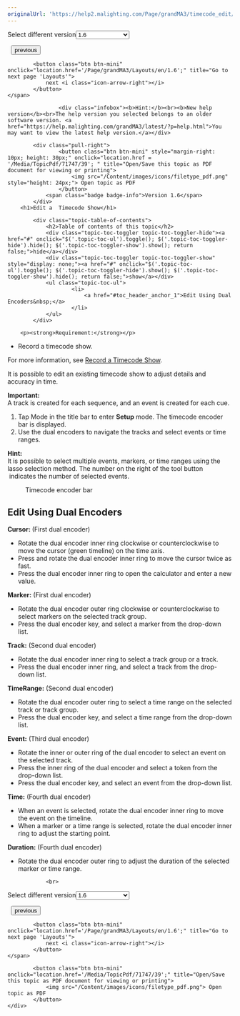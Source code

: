 ```yaml
---
originalUrl: 'https://help2.malighting.com/Page/grandMA3/timecode_edit/en/1.6'
---
```


<div class="topic-navigation">

<div class="pull-right">
	<span class="pull-left">


<div class="pull-left">
<form action="/Topic/SetCurrentVersionNumber" class="form-inline" id="frmTagSelector" method="post">	<span class="form-mini">
		<div class="input-prepend"><span class="add-on">Select different version</span><select autocomplete="off" id="versionNumberId" name="versionNumberId" onchange="$(this).closest('#frmTagSelector').submit();" style="width: 120px;"><option value="">- latest -</option>
<option value="10">1.0</option>
<option value="32">1.1</option>
<option value="35">1.2</option>
<option value="36">1.3</option>
<option value="37">1.4</option>
<option value="38">1.5</option>
<option selected="selected" value="39">1.6</option>
<option value="40">1.7</option>
<option value="42">1.8</option>
<option value="43">1.9</option>
<option value="44">2.0</option>
</select></div>
		<input data-val="true" data-val-number="The field Int32 must be a number." data-val-required="The Int32 field is required." id="ProductId" name="ProductId" type="hidden" value="16">
		<input id="CurrentGuid" name="CurrentGuid" type="hidden" value="b73e80da-ddbb-460d-a60b-af783d2a68e0">
	</span>
</form></div>&nbsp;	</span>
	<span class="pull-right" style="white-space: nowrap;">
			<button class="btn btn-mini" onclick="location.href='/Page/grandMA3/timecode_record_external/en/1.6'; " title="Go to previous page 'Record an external timecode show'">
				<i class="icon-arrow-left"></i> previous
			</button>

			<button class="btn btn-mini" onclick="location.href='/Page/grandMA3/Layouts/en/1.6';" title="Go to next page 'Layouts'">
				next <i class="icon-arrow-right"></i> 
			</button>
	</span>
</div>
<div class="clear-fix" style="margin-bottom: 10px"></div>
</div>

					<div class="infobox"><b>Hint:</b><br><b>New help version</b><br>The help version you selected belongs to an older software version. <a href="https://help.malighting.com/grandMA3/latest/?p=help.html">You may want to view the latest help version.</a></div>

			<div class="pull-right">
					<button class="btn btn-mini" style="margin-right: 10px; height: 30px;" onclick="location.href = '/Media/TopicPdf/71747/39'; " title="Open/Save this topic as PDF document for viewing or printing">
						<img src="/Content/images/icons/filetype_pdf.png" style="height: 24px;"> Open topic as PDF
					</button>
				<span class="badge badge-info">Version 1.6</span>
			</div>
		<h1>Edit a  Timecode Show</h1>

			<div class="topic-table-of-contents">
				<h2>Table of contents of this topic</h2>
				<div class="topic-toc-toggler topic-toc-toggler-hide"><a href="#" onclick="$('.topic-toc-ul').toggle(); $('.topic-toc-toggler-hide').hide(); $('.topic-toc-toggler-show').show(); return false;">hide</a></div>
				<div class="topic-toc-toggler topic-toc-toggler-show" style="display: none;"><a href="#" onclick="$('.topic-toc-ul').toggle(); $('.topic-toc-toggler-hide').show(); $('.topic-toc-toggler-show').hide(); return false;">show</a></div>
				<ul class="topic-toc-ul">
						<li>
							<a href="#toc_header_anchor_1">Edit Using Dual Encoders&nbsp;</a>
						</li>
				</ul>
			</div>

		<p><strong>Requirement:</strong></p>

<ul>
	<li>Record a timecode show.&nbsp;</li>
</ul>

<p>For more information, see <a href="/Topic/b2b8c515-9ac2-4a0d-9e40-a28a8f2d17ff">Record a Timecode Show</a>.&nbsp;</p>

<p>It is possible to edit an existing timecode show to adjust details and accuracy in time.&nbsp;&nbsp;</p>

<div class="important"><strong>Important:</strong><br>
A track is created for each sequence, and an event is created for each cue.</div>

<ol>
	<li>Tap <span class="softkey">Mode</span>&nbsp;in the title bar to enter <strong>Setup</strong> mode. The timecode encoder bar is displayed.</li>
	<li>Use the dual encoders to navigate the tracks and select events or time ranges.</li>
</ol>

<div class="tip"><strong>Hint:</strong><br>
It is possible to select multiple events, markers, or time ranges using the lasso selection method. The number on the right of the tool button&nbsp;<img alt="" src="/Media/Image/icon_select-15_v0-1.png">&nbsp;indicates the number of selected events.&nbsp;</div>

<figure class="caption"><img alt="" src="/Media/Image/window_timecode_encoder-bar.png">
<figcaption>Timecode encoder bar</figcaption>
</figure>

<a name="toc_header_anchor_1" id="toc_header_anchor_1" class="topic-toc-item"></a><h2><a id="edit_using_dual_encoders" name="edit_using_dual_encoders"></a>Edit Using Dual Encoders&nbsp;</h2>

<p><strong>Cursor:&nbsp;</strong>(First dual encoder)</p>

<ul>
	<li>Rotate the dual encoder inner ring clockwise or counterclockwise to move the cursor (green timeline) on the time axis.</li>
	<li>Press and rotate the dual encoder inner ring to move the cursor twice as fast.</li>
	<li>Press the dual encoder inner ring to open the calculator and enter a new value.</li>
</ul>

<p><strong>Marker:</strong>&nbsp;(First dual encoder)</p>

<ul>
	<li>Rotate the dual encoder outer ring clockwise or counterclockwise to select markers on the selected track group.</li>
	<li>Press the dual encoder key, and select a marker from the drop-down list.&nbsp;</li>
</ul>

<p><strong>Track:</strong>&nbsp;(Second dual encoder)</p>

<ul>
	<li>Rotate the dual encoder inner ring to select a track group or a track.</li>
	<li>Press the dual encoder inner ring, and select a track from the drop-down list.</li>
</ul>

<p><strong>TimeRange:</strong>&nbsp;(Second dual encoder)</p>

<ul>
	<li>Rotate the dual encoder outer ring to select a time range on the selected track or track group.</li>
	<li>Press the dual encoder key, and select a time range from the drop-down list.</li>
</ul>

<p><strong>Event:</strong>&nbsp;(Third dual encoder)</p>

<ul>
	<li>Rotate the inner or outer ring of the dual encoder to select an event on the selected track.</li>
	<li>Press the inner ring of the dual encoder and select a token from the drop-down list.</li>
	<li>Press the dual encoder key, and select an event from the drop-down list.</li>
</ul>

<p><strong>Time:</strong>&nbsp;(Fourth dual encoder)</p>

<ul>
	<li>When an event is selected, rotate the dual encoder inner ring to move the event on the timeline.</li>
	<li>When a marker or a time range is selected, rotate the dual encoder inner ring to adjust the starting point.&nbsp;</li>
</ul>

<p><strong>Duration:</strong>&nbsp;(Fourth dual encoder)</p>

<ul>
	<li>Rotate the dual encoder outer ring to adjust the duration of the selected marker or time range.</li>
</ul>


				<br>
<div class="topic-navigation">

<div class="pull-right">
	<span class="pull-left">


<div class="pull-left">
<form action="/Topic/SetCurrentVersionNumber" class="form-inline" id="frmTagSelector" method="post">	<span class="form-mini">
		<div class="input-prepend"><span class="add-on">Select different version</span><select autocomplete="off" id="versionNumberId" name="versionNumberId" onchange="$(this).closest('#frmTagSelector').submit();" style="width: 120px;"><option value="">- latest -</option>
<option value="10">1.0</option>
<option value="32">1.1</option>
<option value="35">1.2</option>
<option value="36">1.3</option>
<option value="37">1.4</option>
<option value="38">1.5</option>
<option selected="selected" value="39">1.6</option>
<option value="40">1.7</option>
<option value="42">1.8</option>
<option value="43">1.9</option>
<option value="44">2.0</option>
</select></div>
		<input data-val="true" data-val-number="The field Int32 must be a number." data-val-required="The Int32 field is required." id="ProductId" name="ProductId" type="hidden" value="16">
		<input id="CurrentGuid" name="CurrentGuid" type="hidden" value="b73e80da-ddbb-460d-a60b-af783d2a68e0">
	</span>
</form></div>&nbsp;	</span>
	<span class="pull-right" style="white-space: nowrap;">
			<button class="btn btn-mini" onclick="location.href='/Page/grandMA3/timecode_record_external/en/1.6'; " title="Go to previous page 'Record an external timecode show'">
				<i class="icon-arrow-left"></i> previous
			</button>

			<button class="btn btn-mini" onclick="location.href='/Page/grandMA3/Layouts/en/1.6';" title="Go to next page 'Layouts'">
				next <i class="icon-arrow-right"></i> 
			</button>
	</span>
</div>
	<div class="clear-fix"></div>
	<div class="pull-right">
	
			<button class="btn btn-mini" onclick="location.href='/Media/TopicPdf/71747/39';" title="Open/Save this topic as PDF document for viewing or printing">
				<img src="/Content/images/icons/filetype_pdf.png"> Open topic as PDF
			</button>
	</div>
<div class="clear-fix" style="margin-bottom: 10px"></div>
</div>

	
